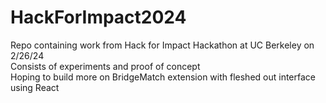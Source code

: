 # HackForImpact2024 
Repo containing work from Hack for Impact Hackathon at UC Berkeley on 2/26/24 \
Consists of experiments and proof of concept \
Hoping to build more on BridgeMatch extension with fleshed out interface using React
